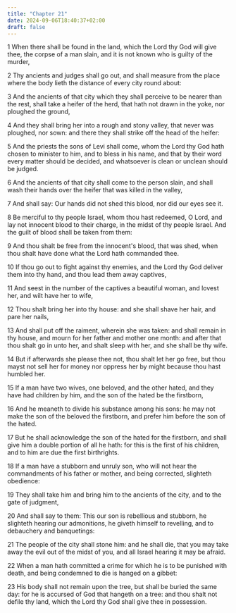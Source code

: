 ```yaml
---
title: "Chapter 21"
date: 2024-09-06T18:40:37+02:00
draft: false
---
```




1 When there shall be found in the land, which the Lord thy God will give thee, the corpse of a man slain, and it is not known who is guilty of the murder,

2 Thy ancients and judges shall go out, and shall measure from the place where the body lieth the distance of every city round about:

3 And the ancients of that city which they shall perceive to be nearer than the rest, shall take a heifer of the herd, that hath not drawn in the yoke, nor ploughed the ground,

4 And they shall bring her into a rough and stony valley, that never was ploughed, nor sown: and there they shall strike off the head of the heifer:

5 And the priests the sons of Levi shall come, whom the Lord thy God hath chosen to minister to him, and to bless in his name, and that by their word every matter should be decided, and whatsoever is clean or unclean should be judged.

6 And the ancients of that city shall come to the person slain, and shall wash their hands over the heifer that was killed in the valley,

7 And shall say: Our hands did not shed this blood, nor did our eyes see it.

8 Be merciful to thy people Israel, whom thou hast redeemed, O Lord, and lay not innocent blood to their charge, in the midst of thy people Israel. And the guilt of blood shall be taken from them:

9 And thou shalt be free from the innocent's blood, that was shed, when thou shalt have done what the Lord hath commanded thee.

10 If thou go out to fight against thy enemies, and the Lord thy God deliver them into thy hand, and thou lead them away captives,

11 And seest in the number of the captives a beautiful woman, and lovest her, and wilt have her to wife,

12 Thou shalt bring her into thy house: and she shall shave her hair, and pare her nails,

13 And shall put off the raiment, wherein she was taken: and shall remain in thy house, and mourn for her father and mother one month: and after that thou shalt go in unto her, and shalt sleep with her, and she shall be thy wife.

14 But if afterwards she please thee not, thou shalt let her go free, but thou mayst not sell her for money nor oppress her by might because thou hast humbled her.

15 If a man have two wives, one beloved, and the other hated, and they have had children by him, and the son of the hated be the firstborn,

16 And he meaneth to divide his substance among his sons: he may not make the son of the beloved the firstborn, and prefer him before the son of the hated.

17 But he shall acknowledge the son of the hated for the firstborn, and shall give him a double portion of all he hath: for this is the first of his children, and to him are due the first birthrights.

18 If a man have a stubborn and unruly son, who will not hear the commandments of his father or mother, and being corrected, slighteth obedience:

19 They shall take him and bring him to the ancients of the city, and to the gate of judgment,

20 And shall say to them: This our son is rebellious and stubborn, he slighteth hearing our admonitions, he giveth himself to revelling, and to debauchery and banquetings:

21 The people of the city shall stone him: and he shall die, that you may take away the evil out of the midst of you, and all Israel hearing it may be afraid.

22 When a man hath committed a crime for which he is to be punished with death, and being condemned to die is hanged on a gibbet:

23 His body shall not remain upon the tree, but shall be buried the same day: for he is accursed of God that hangeth on a tree: and thou shalt not defile thy land, which the Lord thy God shall give thee in possession.

